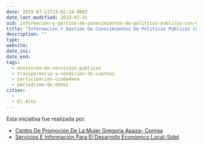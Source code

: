 ```yaml
---
date: 2019-07-21T23:02:24.000Z
date_last_modified: 2019-07-21
uid: informacion-y-gestion-de-conocimientos-de-politicas-publicas-con-enfoque-de-genero
title: "Información Y Gestión De Conocimientos De Políticas Publicas Con Enfoque De Genero"
description: ""
type: 
website: 
date_ini: 
date_end: 
tags:
  - monitoreo-de-servicios-publicos
  - transparencia-y-rendicion-de-cuentas
  - participación-ciudadana
  - periodismo-de-datos
cities: 
  - 
  - El Alto
---
```


Esta iniciativa fue realizada por:

- [Centro De Promoción De La Mujer Gregoria Apaza- Cpmga](/i/centro-de-promocion-de-la-mujer-gregoria-apaza-cpmga.html)
- [Servicios E Información Para El Desarrollo Económico Local-Sidel](/i/servicios-e-informacion-para-el-desarrollo-economico-local-sidel.html)
